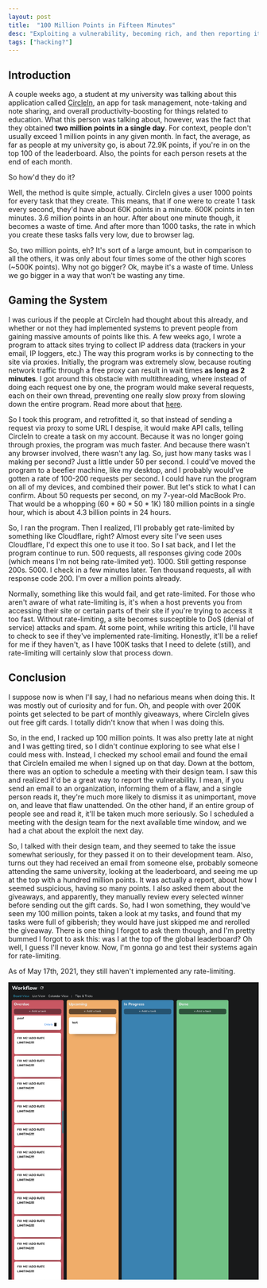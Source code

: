 ```yaml
---
layout: post
title:  "100 Million Points in Fifteen Minutes"
desc: "Exploiting a vulnerability, becoming rich, and then reporting it. I was responsible, for the most part."
tags: ["hacking?"]
---
```



## Introduction
A couple weeks ago, a student at my university was talking about this application called <a target="_blank" href="https://circleinapp.com">CircleIn</a>, an app for task management, note-taking and note sharing, and overall productivity-boosting for things related to education. What this person was talking about, however, was the fact that they obtained **two million points in a single day**. For context, people don't usually exceed 1 million points in any given month. In fact, the average, as far as people at my university go, is about 72.9K points, if you're in on the top 100 of the leaderboard. Also, the points for each person resets at the end of each month.

So how'd they do it? 

Well, the method is quite simple, actually. CircleIn gives a user 1000 points for every task that they create. This means, that if one were to create 1 task every second, they'd have about 60K points in a minute. 600K points in ten minutes. 3.6 million points in an hour. After about one minute though, it becomes a waste of time. And after more than 1000 tasks, the rate in which you create these tasks falls very low, due to browser lag. 

So, two million points, eh? It's sort of a large amount, but in comparison to all the others, it was only about four times some of the other high scores (~500K points). Why not go bigger? Ok, maybe it's a waste of time. Unless we go bigger in a way that won't be wasting any time.

## Gaming the System

I was curious if the people at CircleIn had thought about this already, and whether or not they had implemented systems to prevent people from gaining massive amounts of points like this. A few weeks ago, I wrote a program to attack sites trying to collect IP address data (trackers in your email, IP loggers, etc.) The way this program works is by connecting to the site via proxies. Initially, the program was extremely slow, because routing network traffic through a free proxy can result in wait times **as long as 2 minutes**. I got around this obstacle with multithreading, where instead of doing each request one by one, the program would make several requests, each on their own thread, preventing one really slow proxy from slowing down the entire program. Read more about that <a href="/2021/04/01/multithreadedproxies" target="_blank">here</a>.

So I took this program, and retrofitted it, so that instead of sending a request via proxy to some URL I despise, it would make API calls, telling CircleIn to create a task on my account. Because it was no longer going through proxies, the program was much faster. And because there wasn't any browser involved, there wasn't any lag. So, just how many tasks was I making per second? Just a little under 50 per second. I could've moved the program to a beefier machine, like my desktop, and I probably would've gotten a rate of 100-200 requests per second. I could have run the program on all of my devices, and combined their power. But let's stick to what I can confirm. About 50 requests per second, on my 7-year-old MacBook Pro. That would be a whopping (60 * 60 * 50 * 1K) 180 million points in a single hour, which is about 4.3 billion points in 24 hours.

So, I ran the program. Then I realized, I'll probably get rate-limited by something like Cloudflare, right? Almost every site I've seen uses Cloudflare, I'd expect this one to use it too. So I sat back, and I let the program continue to run. 500 requests, all responses giving code 200s (which means I'm not being rate-limited yet). 1000. Still getting response 200s. 5000. I check in a few minutes later. Ten thousand requests, all with response code 200. I'm over a million points already. 

Normally, something like this would fail, and get rate-limited. For those who aren't aware of what rate-limiting is, it's when a host prevents you from accessing their site or certain parts of their site if you're trying to access it too fast. Without rate-limiting, a site becomes susceptible to DoS (denial of service) attacks and spam. At some point, while writing this article, I'll have to check to see if they've implemented rate-limiting. Honestly, it'll be a relief for me if they haven't, as I have 100K tasks that I need to delete (still), and rate-limiting will certainly slow that process down. 

## Conclusion

I suppose now is when I'll say, I had no nefarious means when doing this. It was mostly out of curiosity and for fun. Oh, and people with over 200K points get selected to be part of monthly giveaways, where CircleIn gives out free gift cards. I <span title="i did, actually. I wouldn't have accepted any rewards though.">totally didn't know that when I was doing this.</span>

So, in the end, I racked up 100 million points. It was also pretty late at night and I was getting tired, so I didn't continue exploring to see what else I could mess with. Instead, I checked my school email and found the email that CircleIn emailed me when I signed up on that day. Down at the bottom, there was an option to schedule a meeting with their design team. I saw this and realized it'd be a great way to report the vulnerability. I mean, if you send an email to an organization, informing them of a flaw, and a single person reads it, they're much more likely to dismiss it as unimportant, move on, and leave that flaw unattended. On the other hand, if an entire group of people see and read it, it'll be taken much more seriously. So I scheduled a meeting with the design team for the next available time window, and we had a chat about the exploit the next day.

So, I talked with their design team, and they seemed to take the issue somewhat seriously, for they passed it on to their development team. Also, turns out they had received an email from someone else, probably someone attending the same university, looking at the leaderboard, and seeing me up at the top with a hundred million points. It was actually a report, about how I seemed suspicious, having so many points. I also asked them about the giveaways, and apparently, they manually review every selected winner before sending out the gift cards. So, had I won something, they would've seen my 100 million points, taken a look at my tasks, and found that my tasks were full of gibberish; they would have just skipped me and rerolled the giveaway. 
There is one thing I forgot to ask them though, and I'm pretty bummed I forgot to ask this: was I at the top of the global leaderboard? Oh well, I guess I'll never know. Now, I'm gonna go and test their systems again for rate-limiting.

As of May 17th, 2021, they still haven't implemented any rate-limiting. 

<img class='large-img zoomable' src='/assets/images/blog/addratelimiting.png'>